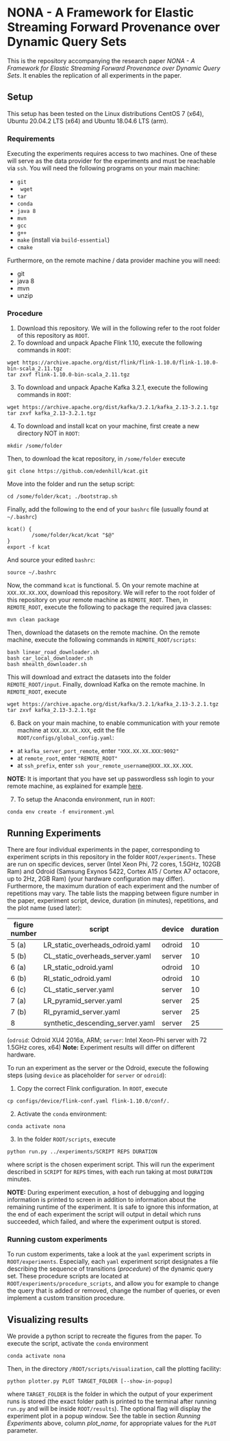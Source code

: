 # NONA - A Framework for Elastic Streaming Forward Provenance over Dynamic Query Sets

This is the repository accompanying the research paper _NONA - A Framework for Elastic Streaming Forward Provenance over Dynamic Query Sets_. It enables the replication of all experiments in the paper.

## Setup

This setup has been tested on the Linux distributions CentOS 7 (x64), Ubuntu 20.04.2 LTS (x64) and Ubuntu 18.04.6 LTS (arm).

### Requirements

Executing the experiments requires access to two machines. One of these will serve as the data provider for the experiments and must be reachable via `ssh`.
You will need the following programs on your main machine:

*  `git`
* ` wget`
*  `tar`
*  `conda`
*  `java 8`
*  `mvn`
*  `gcc`
*  `g++`
*  `make` (install via `build-essential`)
*  `cmake`

Furthermore, on the remote machine / data provider machine you will need:

* git
* java 8 
* mvn
* unzip


### Procedure

1. Download this repository. We will in the following refer to the root folder of this repository as `ROOT`.
2. To download and unpack Apache Flink 1.10, execute the following commands in `ROOT`: 
```
wget https://archive.apache.org/dist/flink/flink-1.10.0/flink-1.10.0-bin-scala_2.11.tgz
tar zxvf flink-1.10.0-bin-scala_2.11.tgz
```
3. To download and unpack Apache Kafka 3.2.1, execute the following commands in `ROOT`:
```
wget https://archive.apache.org/dist/kafka/3.2.1/kafka_2.13-3.2.1.tgz
tar zxvf kafka_2.13-3.2.1.tgz
```
4. To download and install kcat on your machine, first create a new directory NOT in `ROOT`:
```
mkdir /some/folder
```
Then, to download the kcat repository, in `/some/folder` execute
```
git clone https://github.com/edenhill/kcat.git
```
Move into the folder and run the setup script:
```
cd /some/folder/kcat; ./bootstrap.sh
```
Finally, add the following to the end of your `bashrc` file (usually found at `~/.bashrc`)
```
kcat() {
        /some/folder/kcat/kcat "$@"
}
export -f kcat
```
And source your edited `bashrc`:
```
source ~/.bashrc
```
Now, the command `kcat` is functional.
5. On your remote machine at `XXX.XX.XX.XXX`, download this repository. We will refer to the root folder of this repository on your remote machine as `REMOTE_ROOT`. Then, in `REMOTE_ROOT`, execute the following to package the required java classes:
```
mvn clean package
```
Then, download the datasets on the remote machine. On the remote machine, execute the following commands in `REMOTE_ROOT/scripts`:
```
bash linear_road_downloader.sh
bash car_local_downloader.sh
bash mhealth_downloader.sh
```
This will download and extract the datasets into the folder `REMOTE_ROOT/input`.
Finally, download Kafka on the remote machine. In `REMOTE_ROOT`, execute
```
wget https://archive.apache.org/dist/kafka/3.2.1/kafka_2.13-3.2.1.tgz
tar zxvf kafka_2.13-3.2.1.tgz
```

6. Back on your main machine, to enable communication with your remote machine at `XXX.XX.XX.XXX`, edit the file `ROOT/configs/global_config.yaml`: 

* at `kafka_server_port_remote`, enter `"XXX.XX.XX.XXX:9092"`
* at `remote_root`, enter `"REMOTE_ROOT"`
* at `ssh_prefix`, enter `ssh your_remote_username@XXX.XX.XX.XXX`.

**NOTE:** It is important that you have set up passwordless ssh login to your remote machine, as explained for example [here](https://linuxize.com/post/how-to-setup-passwordless-ssh-login/).

7. To setup the Anaconda environment, run in `ROOT`:
```
conda env create -f environment.yml
```


## Running Experiments

There are four individual experiments in the paper, corresponding to experiment scripts in this repository in the folder `ROOT/experiments`. 
These are run on specific devices, server (Intel Xeon Phi, 72 cores, 1.5GHz, 102GB Ram) and Odroid (Samsung Exynos 5422, Cortex A15 / Cortex A7 octacore, up to 2Hz, 2GB Ram) 
(your hardware configuration may differ).
Furthermore, the maximum duration of each experiment and the number of repetitions may vary.
The table lists the mapping between figure number in the paper, experiment script, device, duration (in minutes), repetitions, and the plot name (used later):

| figure number | script                            |  device | duration | reps |  plot_name   | 
| ------------- | --------------------------------- | ------- | -------- | ---- | ------------ |
| 5 (a)             | LR_static_overheads_odroid.yaml   | odroid  | 10       | 10   | lr_overheads |
| 5 (b)             | CL_static_overheads_server.yaml   | server  | 10       | 10   | cl_overheads |
| 6 (a)             | LR_static_odroid.yaml             | odroid  | 10       | 10   | lr_static    | 
| 6 (b)            | RI_static_odroid.yaml             | odroid  | 10       | 10   | ri_static    | 
| 6 (c)            | CL_static_server.yaml             | server  | 10       | 10   | cl_static    | 
| 7 (a)            | LR_pyramid_server.yaml            | server  | 25       | 10   | lr_dynamic   | 
| 7 (b)            | RI_pyramid_server.yaml            | server  | 25       | 10   | ri_dynamic   | 
| 8            | synthetic_descending_server.yaml  | server  | 25       | 10   | synthetic    |

(`odroid`: Odroid XU4 2016a, ARM; `server`: Intel Xeon-Phi server with 72 1.5GHz cores, x64)
**Note:** Experiment results will differ on different hardware. 


To run an experiment as the server or the Odroid, execute the following steps (using `device` as placeholder for `server` or `odroid`):

1. Copy the correct Flink configuration. In `ROOT`, execute
```
cp configs/device/flink-conf.yaml flink-1.10.0/conf/.
```
2. Activate the `conda` environment:
```
conda activate nona
```
3. In the folder `ROOT/scripts`, execute
```
python run.py ../experiments/SCRIPT REPS DURATION
```
where script is the chosen experiment script. This will run the experiment described in `SCRIPT` for `REPS` times, with each run taking at most `DURATION` minutes.

**NOTE:** During experiment execution, a host of debugging and logging information is printed to screen in addition to information about the remaining runtime of the experiment. 
It is safe to ignore this information, at the end of each experiment the script will output in detail which runs succeeded, which failed, and where the experiment output is stored.

### Running custom experiments

To run custom experiments, take a look at the `yaml` experiment scripts in `ROOT/experiments`. Especially, each `yaml` experiment script designates a file describing the sequence of transitions (_procedure_) of the dynamic query set. 
These procedure scripts are located at `ROOT/experiments/procedure_scripts`, and allow you for example to change the query that is added or removed, change the number of queries, or even implement a custom transition procedure.


## Visualizing results

We provide a python script to recreate the figures from the paper.
To execute the script, activate the `conda` environment
```
conda activate nona
```
Then, in the directory `/ROOT/scripts/visualization`, call the plotting facility:
```
python plotter.py PLOT TARGET_FOLDER [--show-in-popup]
```
where `TARGET_FOLDER` is the folder in which the output of your experiment runs is stored 
(the exact folder path is printed to the terminal after running `run.py` and will be inside `ROOT/results`). The optional flag will display the experiment plot in a popup window.
See the table in section _Running Experiments_ above, column _plot_name_, for appropriate values for the `PLOT` parameter.
